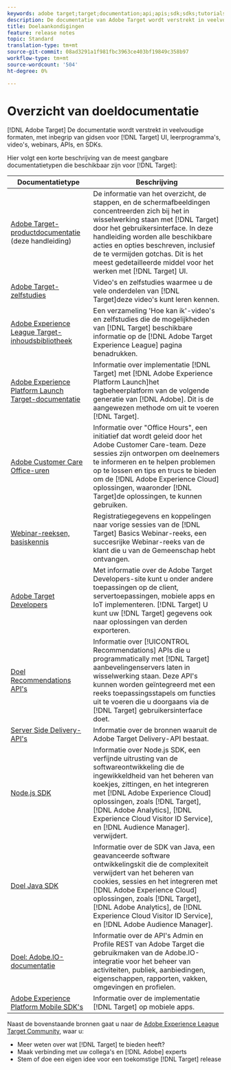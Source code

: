```yaml
---
keywords: adobe target;target;documentation;api;apis;sdk;sdks;tutorials;doc;documentation
description: De documentatie van Adobe Target wordt verstrekt in veelvoudige formaten, met inbegrip van overzichten, leerprogramma's, en gidsen voor zowel het gebruikersinterface, SKDs, als APIs.
title: Doelaankondigingen
feature: release notes
topic: Standard
translation-type: tm+mt
source-git-commit: 08ad3291a1f981fbc3963ce403bf19849c358b97
workflow-type: tm+mt
source-wordcount: '504'
ht-degree: 0%

---
```



# Overzicht van doeldocumentatie

[!DNL Adobe Target] De documentatie wordt verstrekt in veelvoudige formaten, met inbegrip van gidsen voor [!DNL Target] UI, leerprogramma&#39;s, video&#39;s, webinars, APIs, en SDKs.

Hier volgt een korte beschrijving van de meest gangbare documentatietypen die beschikbaar zijn voor [!DNL Target]:

| Documentatietype | Beschrijving |
| --- | --- |
| [Adobe Target-productdocumentatie](/help/target-home.md)<br>(deze handleiding) | De informatie van het overzicht, de stappen, en de schermafbeeldingen concentreerden zich bij het in wisselwerking staan met [!DNL Target] door het gebruikersinterface. In deze handleiding worden alle beschikbare acties en opties beschreven, inclusief de te vermijden gotchas. Dit is het meest gedetailleerde middel voor het werken met [!DNL Target] UI. |
| [Adobe Target-zelfstudies](https://docs.adobe.com/content/help/en/target-learn/tutorials/overview.html) | Video&#39;s en zelfstudies waarmee u de vele onderdelen van [!DNL Target]deze video&#39;s kunt leren kennen. |
| [Adobe Experience League Target-inhoudsbibliotheek](https://guided.adobe.com/#recommended/solutions/target) | Een verzameling &#39;Hoe kan ik&#39;-video&#39;s en zelfstudies die de mogelijkheden van [!DNL Target] beschikbare informatie op de [!DNL Adobe Target Experience League] pagina benadrukken. |
| [Adobe Experience Platform Launch Target-documentatie](/help/c-implementing-target/c-implementing-target-for-client-side-web/how-to-deployatjs/cmp-implementing-target-using-adobe-launch.md) | Informatie over implementatie [!DNL Target] met [!DNL Adobe Experience Platform Launch]het tagbeheerplatform van de volgende generatie van [!DNL Adobe]. Dit is de aangewezen methode om uit te voeren [!DNL Target]. |
| [Adobe Customer Care Office-uren](/help/cmp-resources-and-contact-information.md#concept_58EA30379D3B48C4848BA2A8C464A5B7) | Informatie over &quot;Office Hours&quot;, een initiatief dat wordt geleid door het Adobe Customer Care-team. Deze sessies zijn ontworpen om deelnemers te informeren en te helpen problemen op te lossen en tips en trucs te bieden om de [!DNL Adobe Experience Cloud] oplossingen, waaronder [!DNL Target]de oplossingen, te kunnen gebruiken. |
| [Webinar-reeksen, basiskennis](https://landing.adobe.com/acs/2018/na/adobe-target/registration.html) | Registratiegegevens en koppelingen naar vorige sessies van de [!DNL Target] Basics Webinar-reeks, een succesrijke Webinar-reeks van de klant die u van de Gemeenschap hebt ontvangen. |
| [Adobe Target Developers](http://developers.adobetarget.com/) | Met informatie over de Adobe Target Developers-site kunt u onder andere toepassingen op de client, servertoepassingen, mobiele apps en IoT implementeren. [!DNL Target] U kunt uw [!DNL Target] gegevens ook naar oplossingen van derden exporteren. |
| [Doel Recommendations API&#39;s](https://developers.adobetarget.com/api/recommendations/) | Informatie over [!UICONTROL Recommendations] APIs die u programmatically met [!DNL Target] aanbevelingenservers laten in wisselwerking staan. Deze API&#39;s kunnen worden geïntegreerd met een reeks toepassingsstapels om functies uit te voeren die u doorgaans via de [!DNL Target] gebruikersinterface doet. |
| [Server Side Delivery-API&#39;s](https://developers.adobetarget.com/api/delivery-api/) | Informatie over de bronnen waaruit de Adobe Target Delivery-API bestaat. |
| [Node.js SDK](https://github.com/adobe/target-nodejs-sdk) | Informatie over Node.js SDK, een verfijnde uitrusting van de softwareontwikkeling die de ingewikkeldheid van het beheren van koekjes, zittingen, en het integreren met [!DNL Adobe Experience Cloud] oplossingen, zoals [!DNL Target], [!DNL Adobe Analytics], [!DNL Experience Cloud Visitor ID Service], en [!DNL Audience Manager]. verwijdert. |
| [Doel Java SDK](https://github.com/adobe/target-java-sdk) | Informatie over de SDK van Java, een geavanceerde software ontwikkelingskit die de complexiteit verwijdert van het beheren van cookies, sessies en het integreren met [!DNL Adobe Experience Cloud] oplossingen, zoals [!DNL Target], [!DNL Adobe Analytics], de [!DNL Experience Cloud Visitor ID Service], en [!DNL Adobe Audience Manager]. |
| [Doel: Adobe.IO-documentatie](http://developers.adobetarget.com/api/#introduction) | Informatie over de API&#39;s Admin en Profile REST van Adobe Target die gebruikmaken van de Adobe.IO-integratie voor het beheer van activiteiten, publiek, aanbiedingen, eigenschappen, rapporten, vakken, omgevingen en profielen. |
| [Adobe Experience Platform Mobile SDK&#39;s](https://aep-sdks.gitbook.io/docs/using-mobile-extensions/adobe-target) | Informatie over de implementatie [!DNL Target] op mobiele apps. |

Naast de bovenstaande bronnen gaat u naar de [Adobe Experience League Target Community](https://experienceleaguecommunities.adobe.com/t5/adobe-target/ct-p/adobe-target-community), waar u:

* Meer weten over wat [!DNL Target] te bieden heeft?
* Maak verbinding met uw collega&#39;s en [!DNL Adobe] experts
* Stem of doe een eigen idee voor een toekomstige [!DNL Target] release